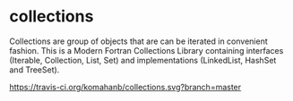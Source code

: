 # collections
Collections are group of objects that are can be iterated in convenient fashion. This is a Modern Fortran Collections Library containing interfaces (Iterable, Collection, List, Set) and implementations (LinkedList, HashSet and TreeSet). 

https://travis-ci.org/komahanb/collections.svg?branch=master